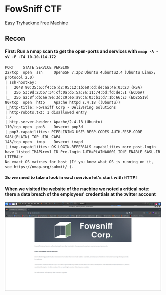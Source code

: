 # FowSniff CTF
Easy Tryhackme Free Machine

## Recon 
#### First: Run a nmap scan to get the open-ports and services with ```nmap -A -sV -F -T4 10.10.114.172 ```

```
PORT    STATE SERVICE VERSION
22/tcp  open  ssh     OpenSSH 7.2p2 Ubuntu 4ubuntu2.4 (Ubuntu Linux; protocol 2.0)
| ssh-hostkey: 
|   2048 90:35:66:f4:c6:d2:95:12:1b:e8:cd:de:aa:4e:03:23 (RSA)
|   256 53:9d:23:67:34:cf:0a:d5:5a:9a:11:74:bd:fd:de:71 (ECDSA)
|_  256 a2:8f:db:ae:9e:3d:c9:e6:a9:ca:03:b1:d7:1b:66:83 (ED25519)
80/tcp  open  http    Apache httpd 2.4.18 ((Ubuntu))
|_http-title: Fowsniff Corp - Delivering Solutions
| http-robots.txt: 1 disallowed entry 
|_/
|_http-server-header: Apache/2.4.18 (Ubuntu)
110/tcp open  pop3    Dovecot pop3d
|_pop3-capabilities: PIPELINING USER RESP-CODES AUTH-RESP-CODE SASL(PLAIN) TOP UIDL CAPA
143/tcp open  imap    Dovecot imapd
|_imap-capabilities: OK LOGIN-REFERRALS capabilities more post-login have listed IMAP4rev1 ID Pre-login AUTH=PLAINA0001 IDLE ENABLE SASL-IR LITERAL+
No exact OS matches for host (If you know what OS is running on it, see https://nmap.org/submit/ ).

```

#### So we need to take a look in each service let's start with HTTP!
#### When we visited the website of the machine we noted a critical note: there a data breach of the employees' credentials at the twitter account 

![](assets/Twitter%20find1.png)

